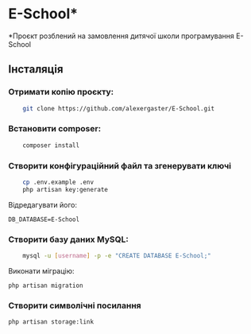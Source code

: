 # E-School*

*Проєкт розблений на замовлення дитячої школи програмування E-School

## Інсталяція

### Отримати копію проєкту:

```bash
    git clone https://github.com/alexergaster/E-School.git
```

### Встановити composer:

```bash
    composer install
```

### Створити конфігураційний файл та згенерувати ключі

```bash
    cp .env.example .env
    php artisan key:generate
```



Відредагувати його:

`
DB_DATABASE=E-School
`

### Створити базу даних MySQL:

```bash
    mysql -u [username] -p -e "CREATE DATABASE E-School;"
```

Виконати міграцію:

`
php artisan migration
`

### Створити символічні посилання

`
php artisan storage:link
`
